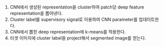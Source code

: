 #

1. CNN에서 생성된 representation을 cluster하여 patch당 deep feature representation을 뽑아낸다. 
2. Cluster label를 supervisory signal로 이용하여 CNN parameter를 업데이트한다.
3. CNN에서 뽑힌 deep representation에 k-means를 적용한다. 
4. 타겟 이미지에 cluster label을 project해서 segmented image를 얻는다.


